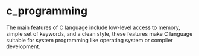 # c_programming
 The main features of C language include low-level access to memory, simple set of keywords, and a clean style, these features make C language suitable for system programming like operating system or compiler development.
